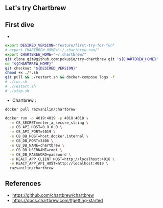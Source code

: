 ## Let's try Chartbrew

## First dive


* 
```bash
export DESIRED_VERSION="feature/first-try-for-fun"
# export CHARTBREW_HOME="~/.chartbrew.run/"
export CHARTBREW_HOME="~/.chartbrew/"
git clone git@github.com:pokusio/try-chartbrew.git "${CHARTBREW_HOME}"
cd "${CHARTBREW_HOME}"
git checkout "${DESIRED_VERSION}"
chmod +x ./*.sh
git pull && ./restart.sh && docker-compose logs -f
# ./run.sh
# ./restart.sh
# ./stop.sh

```

* Chartbrew : 

```bash
docker pull razvanilin/chartbrew

docker run -p 4019:4019 -p 4018:4018 \
  -e CB_SECRET=enter_a_secure_string \
  -e CB_API_HOST=0.0.0.0 \
  -e CB_API_PORT=4019 \
  -e CB_DB_HOST=host.docker.internal \
  -e CB_DB_PORT=3306 \
  -e CB_DB_NAME=chartbrew \
  -e CB_DB_USERNAME=root \
  -e CB_DB_PASSWORD=password \
  -e REACT_APP_CLIENT_HOST=http://localhost:4018 \
  -e REACT_APP_API_HOST=http://localhost:4019 \
  razvanilin/chartbrew
```

## References

* https://github.com/chartbrew/chartbrew
* https://docs.chartbrew.com/#getting-started